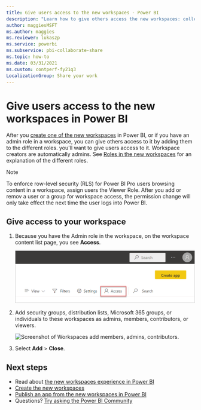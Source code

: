 ```yaml
---
title: Give users access to the new workspaces - Power BI
description: "Learn how to give others access the new workspaces: collections of dashboards, reports, and paginated reports built to deliver key metrics for your organization."
author: maggiesMSFT
ms.author: maggies
ms.reviewer: lukaszp
ms.service: powerbi
ms.subservice: pbi-collaborate-share
ms.topic: how-to
ms.date: 03/31/2021
ms.custom: contperf-fy21q3
LocalizationGroup: Share your work
---
```

# Give users access to the new workspaces in Power BI

After you [create one of the new workspaces](service-create-the-new-workspaces.md) in Power BI, or if you have an admin role in a workspace, you can give others access to it by adding them to the different roles. you'll want to give users access to it. Workspace creators are automatically admins. See [Roles in the new workspaces](service-roles-new-workspaces.md) for an explanation of the different roles.

> [!NOTE]
> To enforce row-level security (RLS) for Power BI Pro users browsing content in a workspace, assign users the Viewer Role.
> After you add or remov a user or a group for workspace access, the permission change will only take effect the next time the user logs into Power BI.

## Give access to your workspace

1. Because you have the Admin role in the workspace, on the workspace content list page, you see **Access**.

    ![Screenshot of Workspaces content list.](media/service-create-the-new-workspaces/power-bi-workspace-access-icon.png)

1. Add security groups, distribution lists, Microsoft 365 groups, or individuals to these workspaces as admins, members, contributors, or viewers. 

    ![Screenshot of Workspaces add members, admins, contributors.](media/service-create-the-new-workspaces/power-bi-workspace-add-members.png)

9. Select **Add** > **Close**.

## Next steps
* Read about [the new workspaces experience in Power BI](service-new-workspaces.md)
* [Create the new workspaces](service-create-the-new-workspaces.md)
* [Publish an app from the new workspaces in Power BI](service-create-distribute-apps.md)
* Questions? [Try asking the Power BI Community](https://community.powerbi.com/)
